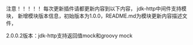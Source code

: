 注意！！！！！
每次更新插件请都更新内容到以下内容，
jdk-http中间件支持模块，
新增模块版本信息，初始版本为1.0.0，README.md为模块更新内容描述文件，



2.0.0.2版本：jdk-http支持返回值mock和groovy mock